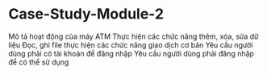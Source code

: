# Case-Study-Module-2
Mô tả hoạt động của máy ATM
Thực hiện các chức năng thêm, xóa, sửa dữ liệu
Đọc, ghi file 
thực hiện các chức năng giao dịch cơ bản
Yêu cầu người dùng phải có tài khoản để đăng nhập
Yêu cầu người dùng phải đăng nhập để có thể sử dụng
